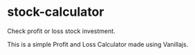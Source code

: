 # stock-calculator

Check profit or loss stock investment.

This is a simple Profit and Loss Calculator made using Vanillajs.
